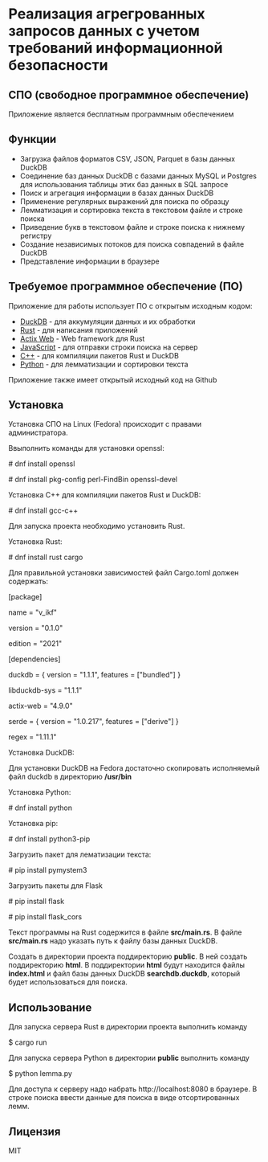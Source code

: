 # Реализация агрегрованных запросов данных с учетом требований информационной безопасности
## СПО (свободное программное обеспечение)
Приложение является бесплатным программным обеспечением

## Функции
- Загрузка файлов форматов CSV, JSON, Parquet в базы данных DuckDB
- Соединение баз данных DuckDB с базами данных MySQL и Postgres для использования таблицы этих баз данных в SQL запросе
- Поиск и агрегация информации в базах данных DuckDB
- Применение регулярных выражений для поиска по образцу
- Лемматизация и сортировка текста в текстовом файле и строке поиска 
- Приведение букв в текстовом файле и строке поиска к нижнему регистру
- Создание независимых потоков для поиска совпадений в файле DuckDB
- Представление информации в браузере

## Требуемое программное обеспечение (ПО)
Приложение  для работы использует ПО с открытым исходным кодом: 
- [DuckDB](https://duckdb.org) - для аккумуляции данных и их обработки
- [Rust](https://www.rust-lang.org) - для написания приложений
- [Actix Web](https://actix.rs) -  Web framework для Rust
- [JavaScript](https://www.ecma-international.org/publications-and-standards/standards/ecma-262) - для отправки строки поиска на сервер
- [C++](https://gcc.gnu.org) - для компиляции пакетов Rust и DuckDB
- [Python](https://www.python.org) - для лемматизации и сортировки текста

Приложение также имеет открытый исходный код на Github

## Установка

Установка СПО на Linux (Fedora) происходит с правами администратора.

Ввыполнить команды для установки openssl:

\# dnf install openssl

\# dnf install pkg-config perl-FindBin openssl-devel


Установка C++ для компиляции пакетов Rust и DuckDB:

\# dnf install gcc-c++

Для запуска проекта необходимо установить Rust.

Установка Rust:

\# dnf install rust cargo

Для правильной установки зависимостей файл Cargo.toml должен содержать:

[package]

name = "v_ikf"

version = "0.1.0"

edition = "2021"

[dependencies]

duckdb = { version = "1.1.1", features = ["bundled"] }

libduckdb-sys = "1.1.1"

actix-web = "4.9.0"

serde = { version = "1.0.217", features = ["derive"] }

regex = "1.11.1"

Установка DuckDB:

Для установки DuckDB на Fedora достаточно скопировать исполняемый файл duckdb в директорию **/usr/bin**

Установка Python:

\# dnf install python

Установка pip:

\# dnf install python3-pip

Загрузить пакет для лематизации текста:

\# pip install pymystem3

Загрузить пакеты для Flask

\# pip install flask

\# pip install flask_cors

Текст программы на Rust содержится в файле **src/main.rs**.
В файле **src/main.rs** надо указать путь к файлу базы данных DuckDB.

Создать в директории проекта поддиректорию **public**. В ней создать поддиректорию **html**. В поддиректории **html** будут находится файлы **index.html** и файл базы данных DuckDB **searchdb.duckdb**, который будет использоваться для поиска.

## Использование
Для запуска сервера Rust в директории проекта выполнить команду

\$ cargo run

Для запуска сервера Python в директории **public** выполнить команду

\$ python lemma.py

Для доступа к серверу надо набрать http://localhost:8080 в браузере. В строке поиска ввести данные для поиска в виде отсортированных лемм.

## Лицензия
MIT
